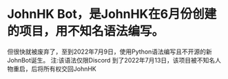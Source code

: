 # JohnHK Bot，是JohnHK在6月份创建的项目，用不知名语法编写。
但很快就被废弃了，至到2022年7月9日，使用Python语法编写且不开源的新JohnBot诞生。
注:该语法仅限Discord
到了2022年7月13日，该项目被不知名人物重启，后将所有权交回JohnHK
